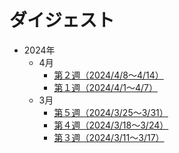 # ダイジェスト
- 2024年
  - 4月
    - [第２週（2024/4/8～4/14）](https://note.com/taishow2020/n/nbdee027ec3f4)
    - [第１週（2024/4/1～4/7）](https://note.com/taishow2020/n/n6b658c6cfe75)
  - 3月
    - [第５週（2024/3/25～3/31）](https://note.com/taishow2020/n/ne6dade977146)
    - [第４週（2024/3/18～3/24）](https://note.com/taishow2020/n/n0aa1d7326546)
    - [第３週（2024/3/11～3/17）](https://note.com/taishow2020/n/n524826153c94)
